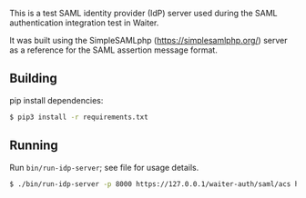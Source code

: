 This is a test SAML identity provider (IdP) server used during the SAML authentication integration test in Waiter.

It was built using the SimpleSAMLphp (https://simplesamlphp.org/) server as a reference for the SAML assertion message format.

## Building

pip install dependencies:

```bash
$ pip3 install -r requirements.txt
```

## Running

Run ```bin/run-idp-server```; see file for usage details.

```bash
$ ./bin/run-idp-server -p 8000 https://127.0.0.1/waiter-auth/saml/acs http://127.0.0.1:9091/waiter-auth/saml/acs myusername
```
